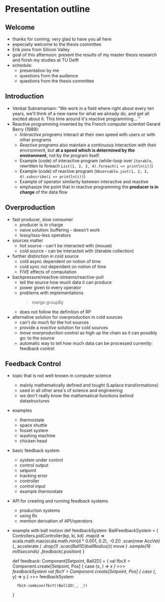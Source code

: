 Presentation outline
====================

Welcome
-------
* thanks for coming; very glad to have you all here
* especially welcome to the thesis committee
* Erik joins from Silicon Valley
* goal of this afternoon: present the results of my master thesis research and finish my studies at TU Delft
* schedule:
    - presentation by me
    - questions from the audience
    - questions from the thesis committee


Introduction
------------
* Venkat Subramaniam: "We work in a field where right about every ten years, we'll think of a new name for what we already do, and get all excited about it. This time around it's reactive programming... "
* Reactive programming invented by the French computer scientist Gerard Berry (1989):
    - *Interactive programs* interact at their own speed with users or with other programs
    - *Reactive programs* also maintain a continuous interaction with their environment, but **at a speed which is determined by the environment**, not by the program itself.
    - Example (code) of interactive program (while-loop over `Iterable`, rewritten to foreach `List(1, 2, 3, 4).foreach(i => println(i))`)
    - Example (code) of reactive program (`Observable.just(1, 2, 3, 4).subscribe(i => println(i))`)
    - Example of operator similarity between interactive and reactive
    - emphasize the point that in reactive programming the **producer is in charge** of the data flow


Overproduction
--------------
* fast producer, slow consumer
    - producer is in charge
    - naive solution: buffering - doesn't work
    - lossy/loss-less operators
* sources matter
    - hot source - can't be interacted with (mouse)
    - cold source - can be interacted with (iterable collection)
* further distinction in cold source
    - cold async dependent on notion of time
    - cold sync not dependent on notion of time
    - FIVE effects of computation
* backpressure/reactive-streams/reactive-pull
    - tell the source how much data it can produce
    - power given to every operator
    - problems with implementations
        > merge
        > groupBy
    - does not follow the definition of RP
* alternative solution for overproduction in cold sources
    - can't do much for the hot sources
    - provide a *reactive* solution for cold sources
    - move overproduction control as high up the chain as it can possibly go: to the source
    - automatic way to tell how much data can be processed currently: feedback control


Feedback Control
----------------
* topic that is not well-known in computer science
    - mainly mathematically defined and tought (Laplace transformations)
    - used in all other area's of science and engineering
    - we don't really know the mathematical functions behind datastructures
* examples
    - thermostate
    - space shuttle
    - fosset system
    - washing machine
    - chicken head
* basic feedback system
    - system under control
    - control output
    - setpoint
    - tracking error
    - controller
    - control input
    - example thermostate
* API for creating and running feedback systems
    - production systems
    - using Rx
    - mention derivation of API/operators
* example with ball motion
    def feedbackSystem: BallFeedbackSystem = {
        Controllers.pidController(kp, ki, kd)
            .map(d => scala.math.max(scala.math.min(d * 0.001, 0.2), -0.2))
            .scan(new AccVel)(_ accelerate _)
            .drop(1)
            .scan(Ball1D(ballRadius))(_ move _)
            .sample(16 milliseconds)
            .feedback(_.position)
    }
    
    def feedback: Component[Setpoint, Ball2D] = {
        val fbcX = Component.create[Setpoint, Pos] { case (x, _) => x } >>> feedbackSystem
        val fbcY = Component.create[Setpoint, Pos] { case (_, y) => y } >>> feedbackSystem

        fbcX.combine(fbcY)(Ball2D(_, _))
    }
    

